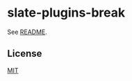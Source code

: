 # slate-plugins-break

See [README](https://github.com/udecode/slate-plugins).

## License

[MIT](../../LICENSE)
